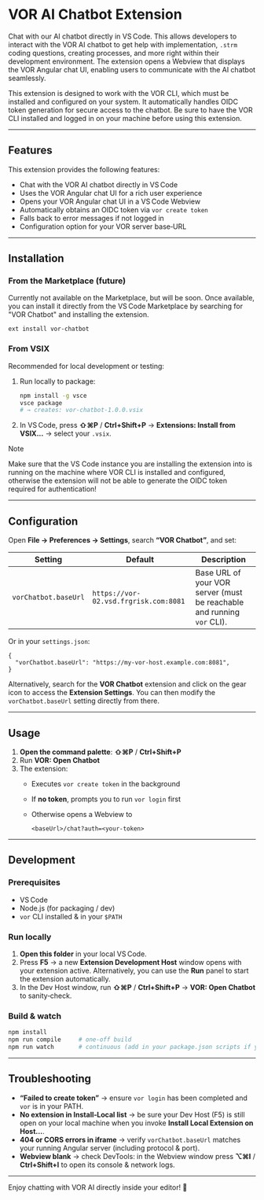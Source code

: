 # VOR AI Chatbot Extension

Chat with our AI chatbot directly in VS Code. This allows developers to interact with the VOR AI chatbot to get help with implementation, `.strm` coding questions, creating processes, and more right within their development environment. The extension opens a Webview that displays the VOR Angular chat UI, enabling users to communicate with the AI chatbot seamlessly.

This extension is designed to work with the VOR CLI, which must be installed and configured on your system. It automatically handles OIDC token generation for secure access to the chatbot. Be sure to have the VOR CLI installed and logged in on your machine before using this extension.

---

## Features

This extension provides the following features:

- Chat with the VOR AI chatbot directly in VS Code
- Uses the VOR Angular chat UI for a rich user experience
- Opens your VOR Angular chat UI in a VS Code Webview
- Automatically obtains an OIDC token via `vor create token`
- Falls back to error messages if not logged in
- Configuration option for your VOR server base‑URL

---

## Installation

### From the Marketplace (future)

Currently not available on the Marketplace, but will be soon. Once available, you can install it directly from the VS Code Marketplace by searching for "VOR Chatbot" and installing the extension.

```text
ext install vor-chatbot
```

### From VSIX

Recommended for local development or testing:

1. Run locally to package:

   ```bash
   npm install -g vsce
   vsce package
   # → creates: vor-chatbot-1.0.0.vsix
   ```

2. In VS Code, press **⇧⌘P** / **Ctrl+Shift+P** → **Extensions: Install from VSIX...** → select your `.vsix`.

> [!NOTE]
> Make sure that the VS Code instance you are installing the extension into is running on the machine where VOR CLI is installed and configured, otherwise the extension will not be able to generate the OIDC token required for authentication!

---

## Configuration

Open **File → Preferences → Settings**, search **“VOR Chatbot”**, and set:

| Setting              | Default                               | Description                                                            |
| -------------------- | ------------------------------------- | ---------------------------------------------------------------------- |
| `vorChatbot.baseUrl` | `https://vor-02.vsd.frgrisk.com:8081` | Base URL of your VOR server (must be reachable and running `vor` CLI). |

Or in your `settings.json`:

```jsonc
{
  "vorChatbot.baseUrl": "https://my-vor-host.example.com:8081",
}
```

Alternatively, search for the **VOR Chatbot** extension and click on the gear icon to access the **Extension Settings**. You can then modify the `vorChatbot.baseUrl` setting directly from there.

---

## Usage

1. **Open the command palette**: **⇧⌘P** / **Ctrl+Shift+P**
2. Run **VOR: Open Chatbot**
3. The extension:
   - Executes `vor create token` in the background
   - If **no token**, prompts you to run `vor login` first
   - Otherwise opens a Webview to

     ```
     <baseUrl>/chat?auth=<your‑token>
     ```

---

## Development

### Prerequisites

- VS Code
- Node.js (for packaging / dev)
- `vor` CLI installed & in your `$PATH`

### Run locally

1. **Open this folder** in your local VS Code.
2. Press **F5** → a new **Extension Development Host** window opens with your extension active. Alternatively, you can use the **Run** panel to start the extension automatically.
3. In the Dev Host window, run **⇧⌘P** / **Ctrl+Shift+P** → **VOR: Open Chatbot** to sanity‑check.

### Build & watch

```bash
npm install
npm run compile     # one‑off build
npm run watch       # continuous (add in your package.json scripts if you like)
```

---

## Troubleshooting

- **“Failed to create token”** → ensure `vor login` has been completed and `vor` is in your PATH.
- **No extension in Install‑Local list** → be sure your Dev Host (F5) is still open on your local machine when you invoke **Install Local Extension on Host…**.
- **404 or CORS errors in iframe** → verify `vorChatbot.baseUrl` matches your running Angular server (including protocol & port).
- **Webview blank** → check DevTools: in the Webview window press **⌥⌘I** / **Ctrl+Shift+I** to open its console & network logs.

---

Enjoy chatting with VOR AI directly inside your editor! 🚀
